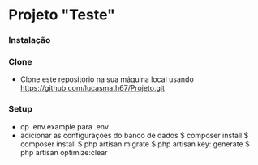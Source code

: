 

# Projeto "Teste"





<h3>Instalação</h3>






### Clone

- Clone este repositório na sua máquina local usando https://github.com/lucasmath67/Projeto.git

### Setup



- cp .env.example para .env
- adicionar as configurações do banco de dados
$ composer install
$ composer install
$ php artisan migrate
$ php artisan key: generate
$ php artisan optimize:clear

